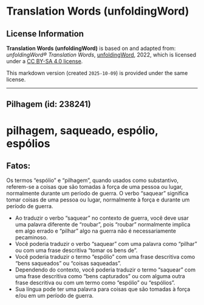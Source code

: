 # Translation Words (unfoldingWord)

## License Information

**Translation Words (unfoldingWord)** is based on and adapted from: _unfoldingWord® Translation Words_, [unfoldingWord](https://unfoldingword.org/utw), 2022, which is licensed under a [CC BY-SA 4.0 license](https://creativecommons.org/licenses/by-sa/4.0/legalcode.en).

This markdown version (created `2025-10-09`) is provided under the same license.



--------------------------------

## Pilhagem (id: 238241)

pilhagem, saqueado, espólio, espólios
=====================================

Fatos:
------

Os termos “espólio” e “pilhagem”, quando usados como substantivo, referem\-se a coisas que são tomadas à força de uma pessoa ou lugar, normalmente durante um período de guerra. O verbo “saquear” significa tomar coisas de uma pessoa ou lugar, normalmente à força e durante um período de guerra.

* Ao traduzir o verbo “saquear” no contexto de guerra, você deve usar uma palavra diferente de “roubar”, pois “roubar” normalmente implica em algo errado e “pilhar” algo na guerra não é necessariamente pecaminoso.
* Você poderia traduzir o verbo “saquear” com uma palavra como “pilhar” ou com uma frase descritiva “tomar os bens de”.
* Você poderia traduzir o termo “espólio” com uma frase descritiva como “bens saqueados” ou “coisas saqueadas”.
* Dependendo do contexto, você poderia traduzir o termo “saquear” com uma frase descritiva como “bens capturados” ou com alguma outra frase descritiva ou com um termo como “espólio” ou “espólios”.
* Sua língua pode ter uma palavra para coisas que são tomadas à força e/ou em um período de guerra.


